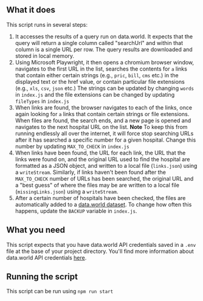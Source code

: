 ## What it does
This script runs in several steps:
1. It accesses the results of a query run on data.world. It expects that the query will return a single column called "searchUrl" and within that column is a single URL per row. The query results are downloaded and stored in local memory.
2. Using Microsoft Playwright, it then opens a chromium browser window, navigates to the first URL in the list, searches the contents for `a` links that contain either certain strings (e.g., `pric`, `bill`, `cms` etc.) in the displayed text or the href value, or contain particular file extensions (e.g., `xls`, `csv`, `json` etc.) The strings can be updated by changing  `words` in `index.js` and the file extensions can be changed by updating `fileTypes` in `index.js`
3. When links are found, the browser navigates to each of the links, once again looking for `a` links that contain certain strings or file extensions. When files are found, the search ends, and a new page is opened and navigates to the next hospital URL on the list.
**Note** To keep this from running endlessly all over the internet, it will force stop searching URLs after it has searched a specific number for a given hospital. Change this number by updating `MAX_TO_CHECK` in `index.js`
4. When links have been found, the URL for each link, the URL that the links were found on, and the original URL used to find the hospital are formatted as a JSON object, and written to a local file (`links.json`) using a `writeStream`. Similarly, if links haven't been found after the `MAX_TO_CHECK` number of URLs has been searched, the original URL and a "best guess" of where the files may be are written to a local file (`missingLinks.json`) using a `writeStream`.
5. After a certain number of hospitals have been checked, the files are automatically added to a [data.world dataset](https://data.world/ushealthcarepricing/location-of-standard-charge-files). To change how often this happens, update the `BACKUP` variable in `index.js`.

## What you need
This script expects that you have data.world API credentials saved in a `.env` file at the base of your project directory. You'll find more information about data.world API credentials [here](https://docs.data.world/en/64499-65048-10--Finding-your-API-tokens-for-data-world.html).

## Running the script
This script can be run using `npm run start`
